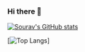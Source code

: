 ### Hi there 👋

<!--
**vermasourav/vermasourav** is a ✨ _special_ ✨ repository because its `README.md` (this file) appears on your GitHub profile.

Here are some ideas to get you started:

- 🔭 I’m currently working on ...
- 🌱 I’m currently learning ...
- 👯 I’m looking to collaborate on ...
- 🤔 I’m looking for help with ...
- 💬 Ask me about ...
- 📫 How to reach me: ...
- 😄 Pronouns: ...
- ⚡ Fun fact: ...
-->

[![Sourav's GitHub stats](https://github-readme-stats.vercel.app/api?username=vermasourav)](https://github.com/anuraghazra/github-readme-stats)




<!--You can use the &layout=donut-vertical option to change the card design.-->

[![Top Langs](https://github-readme-stats.vercel.app/api/top-langs/?username=vermssourav&layout=donut-vertical)]




